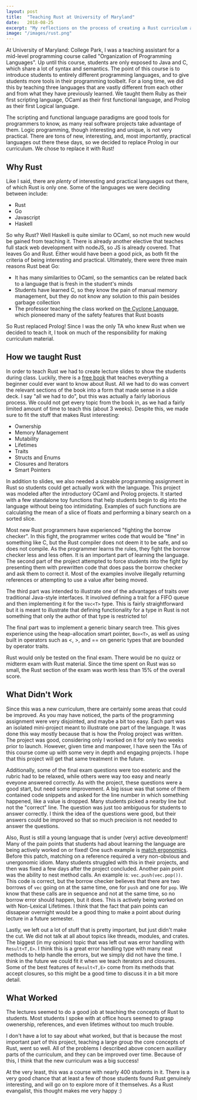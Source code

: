```yaml
---
layout: post
title:  "Teaching Rust at University of Maryland"
date:   2018-08-25
excerpt: "My reflections on the process of creating a Rust curriculum at UMD"
image: "/images/rust.png"
---
```

At University of Maryland: College Park, I was a teaching assistant for a mid-level programming course called "Organization of Programming Languages".  Up until this
course, students are only exposed to Java and C, which share a lot of syntax and semantics.  The point of this course is to introduce students to entirely different
programming languages, and to give students more tools in their programming toolbelt.  For a long time, we did this by teaching three languages that are vastly different
from each other and from what they have previously learned.  We taught them Ruby as their first scripting language, OCaml as their first functional language, and Prolog
as their first Logical language.  

The scripting and functional language paradigms are good tools for programmers to know, as many real software projects take advantage of them.  Logic programming, though
interesting and unique, is not very practical.  There are tons of new, interesting, and, most importantly, practical languages out there these days, so we decided to
replace Prolog in our curriculum.  We chose to replace it with Rust!

## Why Rust
Like I said, there are *plenty* of interesting and practical languages out there, of which Rust is only one.  Some of the languages we were deciding between include:
* Rust
* Go
* Javascript
* Haskell

So why Rust? Well Haskell is quite similar to OCaml, so not much new would be gained from teaching it.  There is already another elective that teaches full stack web
development with nodeJS, so JS is already covered.  That leaves Go and Rust.  Either would have been a good pick, as both fit the criteria of being interesting and
practical.  Ultimately, there were three main reasons Rust beat Go:
* It has many similarities to OCaml, so the semantics can be related back to a language that is fresh in the student's minds
* Students have learned C, so they know the pain of manual memory management, but they do not know any solution to this pain besides garbage collection
* The professor teaching the class worked on [the Cyclone Language](https://cyclone.thelanguage.org/), which pioneered many of the safety features that Rust boasts

So Rust replaced Prolog! Since I was the only TA who knew Rust when we decided to teach it, I took on much of the responsibility for making curriculum material.

## How we taught Rust
In order to teach Rust we had to create lecture slides to show the students during class.  Luckily, there is a [free
book](https://doc.rust-lang.org/book/2018-edition/index.html) that teaches everything a beginner could ever want to know about Rust.  All we had to do was convert the
relevant sections of the book into a form that made sense in a slide deck.  I say "all we had to do", but this was actually a fairly laborious process.  We could not get 
every topic from the book in, as we had a fairly limited amount of time to teach this (about 3 weeks).  Despite this, we made sure to fit the stuff that makes Rust
interesting: 
* Ownership
* Memory Management
* Mutability
* Lifetimes
* Traits
* Structs and Enums
* Closures and Iterators
* Smart Pointers

In addition to slides, we also needed a sizeable programming assignment in Rust so students could get actually work with the language.  This project was modeled after
the introductory OCaml and Prolog projects.  It started with a few standalone toy functions that help students begin to dig into the language without being too
intimidating.  Examples of such functions are calculating the mean of a slice of floats and performing a binary search on a sorted slice.  

Most new Rust programmers have experienced "fighting the borrow checker". In this fight, the programmer writes code that would be "fine" in something like C, but the Rust
compiler does not deem it to be safe, and so does not compile.  As the programmer learns the rules, they fight the borrow checker less and less often.  It is an important
part of learning the language.  The second part of the project attempted to force students into the fight by presenting them with prewritten code that does pass the
borrow checker and ask them to correct it.  Most of the examples involve illegally returning references or attempting to use a value after being moved.

The third part was intended to illustrate one of the advantages of traits over traditional Java-style interfaces.  It involved defining a trait for a FIFO queue and then
implementing it for the `Vec<T>` type. This is fairly straightforward but it is meant to illustrate that defining functionality for a type in Rust is not something that
only the author of that type is restricted to!  

The final part was to implement a generic binary search tree.  This gives experience using the heap-allocation smart pointer, `Box<T>`, as well as using built in operators
such as <, >, and == on generic types that are bounded by operator traits.

Rust would only be tested on the final exam.  There would be no quizz or midterm exam with Rust material.  Since the time spent on Rust was so small, the Rust section of the exam was worth less than 15% of the overall
score.

## What Didn't Work
Since this was a new curriculum, there are certainly some areas that could be improved.  As you may have noticed, the parts of the programming assignment were very
disjointed, and maybe a bit too easy.  Each part was an isolated mini-project meant to illustrate one part of the language.  It was done this way mostly because that is how the
Prolog project was written.  The project was good, considering only I worked on it for only two weeks prior to launch.  However, given time and manpower, I have seen the
TAs of this course come up with some very in depth and engaging projects.  I hope that this project will get that same treatment in the future.

Additionally, some of the final exam questions were too esoteric and the rubric had to be relaxed, while others were way too easy and nearly eveyone answered correctly.
As with the project, these questions were a good start, but need some improvement.  A big issue was that some of them contained code snippets and asked for the line
number in which something happened, like a value is dropped.  Many students picked a nearby line but not the "correct" line.  The question was just too ambiguous for
students to answer correctly.  I think the idea of the questions were good, but their answers could be improved so that so much precision is not needed to answer the
questions.

Also, Rust is still a young language that is under (very) active deveolpment! Many of the pain points that students had about learning the language are being actively
worked on or fixed!  One such example is [match ergonomics](https://blog.rust-lang.org/2018/05/10/Rust-1.26.html#nicer-match-bindings).  Before this patch, matching on
a reference required a very non-obvious and unergonomic idiom.  Many students struggled with this in their projects, and then was fixed a few days after the project
concluded.  Another pain point was the ability to nest method calls.  An example is: `vec.push(vec.pop())`.  This code is correct, but the borrow checker believes that
there are two borrows of `vec` going on at the same time, one for `push` and one for `pop`.  We know that these calls are in sequence and not at the same time, so no
borrow error should happen, but it does.  This is actively being worked on with Non-Lexical Lifetimes.  I think that the fact that pain points can dissapear overnight
would be a good thing to make a point about during lecture in a future semester.

Lastly, we left out a lot of stuff that is pretty important, but just didn't make the cut.  We did not talk at all about topics like threads, modules, and crates.  The
biggest (in my opinion) topic that was left out was error handling with `Result<T,E>`.  I think this is a great error handling type with many neat methods to help handle
the errors, but we simply did not have the time.  I think in the future we could fit it when we teach iterators and closures.  Some of the best features of `Result<T,E>`
come from its methods that accept closures, so this might be a good time to discuss it in a bit more detail.

## What Worked
The lectures seemed to do a good job at teaching the concepts of Rust to students.  Most students I spoke with at office hours seemed to grasp owenership, references, and even lifetimes without too much
trouble.

I don't have a lot to say about what worked, but that is because the most important part of this project, teaching a large group the core concepts of Rust, went so well.
All of the problems I described above concern auxillary parts of the curriculum, and they can be improved over time.  Because of this, I think that the new curriculum was
a big success!

At the very least, this was a course with nearly 400 students in it.  There is a very good chance that at least a few of those students found Rust genuinely interesting,
and will go on to explore more of it themselves.  As a Rust evangalist, this thought makes me very happy :)


